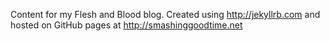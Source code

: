 Content for my Flesh and Blood blog.
Created using http://jekyllrb.com and hosted on GitHub pages at http://smashinggoodtime.net

